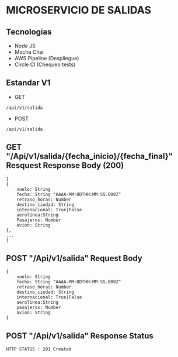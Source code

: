 # MICROSERVICIO DE SALIDAS

## Tecnologias

  * Node JS
  * Mocha Chai
  * AWS Pipeline (Despliegue)
  * Circle CI (Chequeo tests)
 
## Estandar V1
  * GET
        
```
/api/v1/salida

```
 * POST
 ```
/api/v1/salida

```


## GET "/Api/v1/salida/{fecha_inicio}/{fecha_final}" Resquest Response Body (200)
```
[
{
    vuelo: String
    fecha: String "AAAA-MM-DDTHH:MM:SS.000Z"
    retraso_horas: Number
    destino_ciudad: String
    internacional: True|False
    aerolínea:String
    Pasajeros: Number
    avion: String
{,
...
]
```
## POST "/Api/v1/salida" Request Body
```
{
    vuelo: String
    fecha: String "AAAA-MM-DDTHH:MM:SS.000Z"
    retraso_horas: Number
    destino_ciudad: String
    internacional: True|False
    aerolinea:String
    pasajeros: Number
    avion: String
{
```
## POST "/Api/v1/salida" Response Status
    HTTP STATUS : 201 Created
